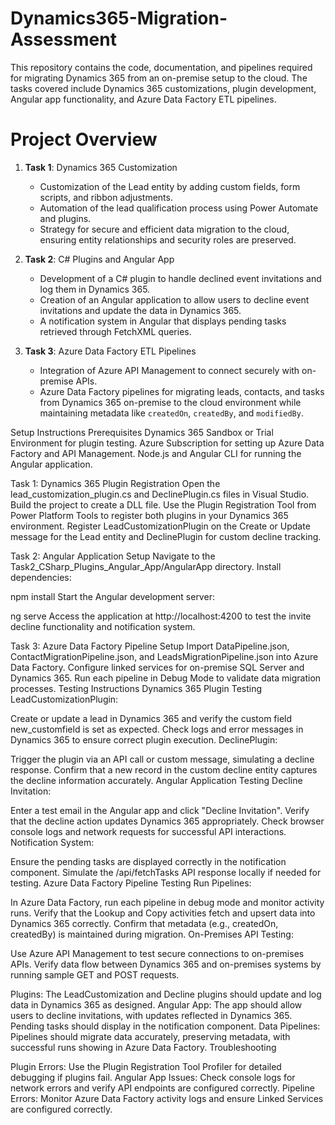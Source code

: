 # Dynamics365-Migration-Assessment

This repository contains the code, documentation, and pipelines required for migrating Dynamics 365 from an on-premise setup to the cloud. The tasks covered include Dynamics 365 customizations, plugin development, Angular app functionality, and Azure Data Factory ETL pipelines.

# Project Overview

1. **Task 1**: Dynamics 365 Customization
   - Customization of the Lead entity by adding custom fields, form scripts, and ribbon adjustments.
   - Automation of the lead qualification process using Power Automate and plugins.
   - Strategy for secure and efficient data migration to the cloud, ensuring entity relationships and security roles are preserved.

2. **Task 2**: C# Plugins and Angular App
   - Development of a C# plugin to handle declined event invitations and log them in Dynamics 365.
   - Creation of an Angular application to allow users to decline event invitations and update the data in Dynamics 365.
   - A notification system in Angular that displays pending tasks retrieved through FetchXML queries.

3. **Task 3**: Azure Data Factory ETL Pipelines
   - Integration of Azure API Management to connect securely with on-premise APIs.
   - Azure Data Factory pipelines for migrating leads, contacts, and tasks from Dynamics 365 on-premise to the cloud environment while maintaining metadata like `createdOn`, `createdBy`, and `modifiedBy`.


Setup Instructions
Prerequisites
Dynamics 365 Sandbox or Trial Environment for plugin testing.
Azure Subscription for setting up Azure Data Factory and API Management.
Node.js and Angular CLI for running the Angular application.

Task 1: Dynamics 365 Plugin Registration
Open the lead_customization_plugin.cs and DeclinePlugin.cs files in Visual Studio.
Build the project to create a DLL file.
Use the Plugin Registration Tool from Power Platform Tools to register both plugins in your Dynamics 365 environment.
Register LeadCustomizationPlugin on the Create or Update message for the Lead entity and DeclinePlugin for custom decline tracking.

Task 2: Angular Application Setup
Navigate to the Task2_CSharp_Plugins_Angular_App/AngularApp directory.
Install dependencies:

npm install
Start the Angular development server:

ng serve
Access the application at http://localhost:4200 to test the invite decline functionality and notification system.

Task 3: Azure Data Factory Pipeline Setup
Import DataPipeline.json, ContactMigrationPipeline.json, and LeadsMigrationPipeline.json into Azure Data Factory.
Configure linked services for on-premise SQL Server and Dynamics 365.
Run each pipeline in Debug Mode to validate data migration processes.
Testing Instructions
Dynamics 365 Plugin Testing
LeadCustomizationPlugin:

Create or update a lead in Dynamics 365 and verify the custom field new_customfield is set as expected.
Check logs and error messages in Dynamics 365 to ensure correct plugin execution.
DeclinePlugin:

Trigger the plugin via an API call or custom message, simulating a decline response.
Confirm that a new record in the custom decline entity captures the decline information accurately.
Angular Application Testing
Decline Invitation:

Enter a test email in the Angular app and click "Decline Invitation".
Verify that the decline action updates Dynamics 365 appropriately.
Check browser console logs and network requests for successful API interactions.
Notification System:

Ensure the pending tasks are displayed correctly in the notification component.
Simulate the /api/fetchTasks API response locally if needed for testing.
Azure Data Factory Pipeline Testing
Run Pipelines:

In Azure Data Factory, run each pipeline in debug mode and monitor activity runs.
Verify that the Lookup and Copy activities fetch and upsert data into Dynamics 365 correctly.
Confirm that metadata (e.g., createdOn, createdBy) is maintained during migration.
On-Premises API Testing:

Use Azure API Management to test secure connections to on-premises APIs.
Verify data flow between Dynamics 365 and on-premises systems by running sample GET and POST requests.

Plugins: The LeadCustomization and Decline plugins should update and log data in Dynamics 365 as designed.
Angular App: The app should allow users to decline invitations, with updates reflected in Dynamics 365. Pending tasks should display in the notification component.
Data Pipelines: Pipelines should migrate data accurately, preserving metadata, with successful runs showing in Azure Data Factory.
Troubleshooting

Plugin Errors: Use the Plugin Registration Tool Profiler for detailed debugging if plugins fail.
Angular App Issues: Check console logs for network errors and verify API endpoints are configured correctly.
Pipeline Errors: Monitor Azure Data Factory activity logs and ensure Linked Services are configured correctly.
